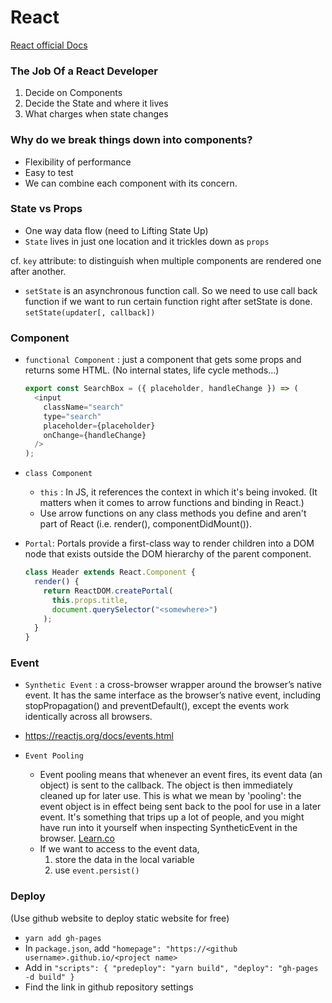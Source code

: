 # React

[React official Docs](https://reactjs.org/docs/getting-started.html)

### The Job Of a React Developer

1. Decide on Components
2. Decide the State and where it lives
3. What charges when state changes

### Why do we break things down into components?

- Flexibility of performance
- Easy to test
- We can combine each component with its concern.

### State vs Props

- One way data flow (need to Lifting State Up)
- `State` lives in just one location and it trickles down as `props`

cf. `key` attribute: to distinguish when multiple components are rendered one after another.

- `setState` is an asynchronous function call. So we need to use call back function if we want to run certain function right after setState is done. `setState(updater[, callback])`

### Component

- `functional Component` : just a component that gets some props and returns some HTML. (No internal states, life cycle methods...)

  ```js
  export const SearchBox = ({ placeholder, handleChange }) => (
    <input
      className="search"
      type="search"
      placeholder={placeholder}
      onChange={handleChange}
    />
  );
  ```

- `class Component`

  - `this` : In JS, it references the context in which it's being invoked. (It matters when it comes to arrow functions and binding in React.)
  - Use arrow functions on any class methods you define and aren't part of React (i.e. render(), componentDidMount()).

- `Portal`: Portals provide a first-class way to render children into a DOM node that exists outside the DOM hierarchy of the parent component.

  ```js
  class Header extends React.Component {
    render() {
      return ReactDOM.createPortal(
        this.props.title,
        document.querySelector("<somewhere>")
      );
    }
  }
  ```

### Event

- `Synthetic Event` : a cross-browser wrapper around the browser’s native event. It has the same interface as the browser’s native event, including stopPropagation() and preventDefault(), except the events work identically across all browsers.
- https://reactjs.org/docs/events.html

- `Event Pooling`
  - Event pooling means that whenever an event fires, its event data (an object) is sent to the callback. The object is then immediately cleaned up for later use. This is what we mean by 'pooling': the event object is in effect being sent back to the pool for use in a later event. It's something that trips up a lot of people, and you might have run into it yourself when inspecting SyntheticEvent in the browser. [Learn.co](https://learn.co/lessons/react-events-in-detail)
  - If we want to access to the event data,
    1. store the data in the local variable
    2. use `event.persist()`

### Deploy

(Use github website to deploy static website for free)

- `yarn add gh-pages`
- In `package.json`, add `"homepage": "https://<github username>.github.io/<project name>`
- Add in `"scripts": { "predeploy": "yarn build", "deploy": "gh-pages -d build" }`
- Find the link in github repository settings

